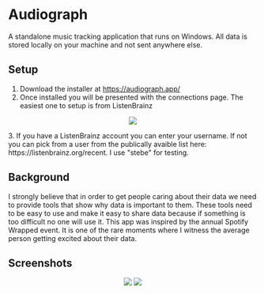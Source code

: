 # Audiograph

A standalone music tracking application that runs on Windows.
All data is stored locally on your machine and not sent anywhere else.

## Setup
1. Download the installer at https://audiograph.app/
2. Once installed you will be presented with the connections page. The easiest one to setup is from ListenBrainz
<p align="center">
  <img src="https://i.ibb.co/pLk1Yyc/Capture.png">
</p>
3. If you have a ListenBrainz account you can enter your username. If not you can pick from a user from the publically avaible list here: https://listenbrainz.org/recent.
I use "stebe" for testing.


## Background
I strongly believe that in order to get people caring about their data we need to provide tools that show why data is important to them.
These tools need to be easy to use and make it easy to share data because if something is too difficult no one will use it.
This app was inspired by the annual Spotify Wrapped event. It is one of the rare moments where I witness the average person getting excited about their data.

## Screenshots
<p align="center">
  <img src="https://i.ibb.co/6sMkr3K/Capture-2.png">
  <img src="https://i.ibb.co/nR7KXZV/Capture-3.png">
</p>
